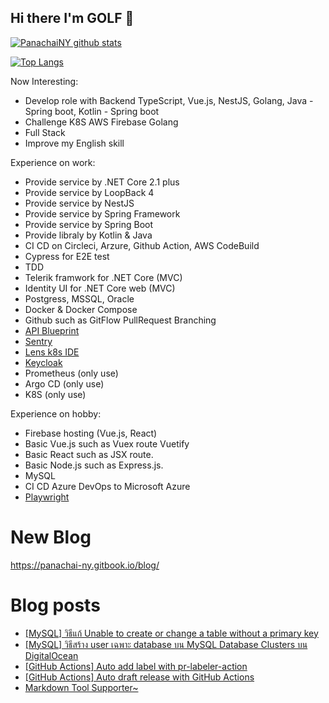 ## Hi there I'm GOLF 👋

[![PanachaiNY github stats](https://github-readme-stats.vercel.app/api?username=panachainy&show_icons=true&hide=contribs)](https://github.com/panachainy)

[![Top Langs](https://github-readme-stats.vercel.app/api/top-langs/?username=panachainy&layout=compact)](https://github.com/panachainy)

Now Interesting:

- Develop role with Backend TypeScript, Vue.js, NestJS, Golang, Java - Spring boot, Kotlin - Spring boot
- Challenge K8S AWS Firebase Golang
- Full Stack
- Improve my English skill

Experience on work:

- Provide service by .NET Core 2.1 plus
- Provide service by LoopBack 4
- Provide service by NestJS
- Provide service by Spring Framework
- Provide service by Spring Boot
- Provide libraly by Kotlin & Java
- CI CD on Circleci, Arzure, Github Action, AWS CodeBuild
- Cypress for E2E test
- TDD
- Telerik framwork for .NET Core (MVC)
- Identity UI for .NET Core web (MVC)
- Postgress, MSSQL, Oracle
- Docker & Docker Compose
- Github such as GitFlow PullRequest Branching
- [API Blueprint](https://apiblueprint.org)
- [Sentry](https://sentry.io)
- [Lens k8s IDE](https://k8slens.dev)
- [Keycloak](https://www.keycloak.org)
- Prometheus (only use)
- Argo CD (only use)
- K8S (only use)

Experience on hobby:

- Firebase hosting (Vue.js, React)
- Basic Vue.js such as Vuex route Vuetify
- Basic React such as JSX route.
- Basic Node.js such as Express.js.
- MySQL
- CI CD Azure DevOps to Microsoft Azure
- [Playwright](https://playwright.dev)

# New Blog

https://panachai-ny.gitbook.io/blog/

# Blog posts
<!-- BLOG-POST-LIST:START -->
- [[MySQL] วิธีแก้ Unable to create or change a table without a primary key](https://panachai-ny.medium.com/mysql-how-to-fix-mysql-unable-to-create-or-change-a-table-without-a-primary-key-3ea747c3e75b?source=rss-a8381aa83da7------2)
- [[MySQL] วิธีสร้าง user เฉพาะ database บน MySQL Database Clusters บน DigitalOcean](https://panachai-ny.medium.com/mysql-how-to-create-user-to-specific-database-on-mysql-database-clusters-digitalocean-2abc595c5a9a?source=rss-a8381aa83da7------2)
- [[GitHub Actions] Auto add label with pr-labeler-action](https://panachai-ny.medium.com/github-actions-auto-add-label-with-pr-labeler-action-ba38e09c3d4c?source=rss-a8381aa83da7------2)
- [[GitHub Actions] Auto draft release with GitHub Actions](https://panachai-ny.medium.com/github-actions-auto-draft-release-with-github-actions-fae5a532029?source=rss-a8381aa83da7------2)
- [Markdown Tool Supporter~](https://panachai-ny.medium.com/markdown-tool-supporter-cdba1ae85dee?source=rss-a8381aa83da7------2)
<!-- BLOG-POST-LIST:END -->

<!--
**panachainy/panachainy** is a ✨ _special_ ✨ repository because its `README.md` (this file) appears on your GitHub profile.

Here are some ideas to get you started:

- 🔭 I’m currently working on ...
- 🌱 I’m currently learning ...
- 👯 I’m looking to collaborate on ...
- 🤔 I’m looking for help with ...
- 💬 Ask me about ...
- 📫 How to reach me: ...
- 😄 Pronouns: ...
- ⚡ Fun fact: ...
-->
